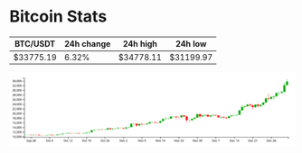 # Bitcoin Stats

BTC/USDT|24h change|24h high|24h low|
|---|---|---|---|
|$33775.19|6.32%|$34778.11|$31199.97|

<img src="./chart.svg">
